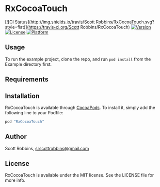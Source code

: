 # RxCocoaTouch

[![CI Status](http://img.shields.io/travis/Scott Robbins/RxCocoaTouch.svg?style=flat)](https://travis-ci.org/Scott Robbins/RxCocoaTouch)
[![Version](https://img.shields.io/cocoapods/v/RxCocoaTouch.svg?style=flat)](http://cocoapods.org/pods/RxCocoaTouch)
[![License](https://img.shields.io/cocoapods/l/RxCocoaTouch.svg?style=flat)](http://cocoapods.org/pods/RxCocoaTouch)
[![Platform](https://img.shields.io/cocoapods/p/RxCocoaTouch.svg?style=flat)](http://cocoapods.org/pods/RxCocoaTouch)

## Usage

To run the example project, clone the repo, and run `pod install` from the Example directory first.

## Requirements

## Installation

RxCocoaTouch is available through [CocoaPods](http://cocoapods.org). To install
it, simply add the following line to your Podfile:

```ruby
pod "RxCocoaTouch"
```

## Author

Scott Robbins, srscottrobbins@gmail.com

## License

RxCocoaTouch is available under the MIT license. See the LICENSE file for more info.
